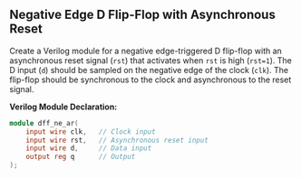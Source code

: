 ## Negative Edge D Flip-Flop with Asynchronous Reset

Create a Verilog module for a negative edge-triggered D flip-flop with an asynchronous reset signal (`rst`) that activates when `rst` is high (`rst=1`). The D input (`d`) should be sampled on the negative edge of the clock (`clk`). The flip-flop should be synchronous to the clock and asynchronous to the reset signal. 

**Verilog Module Declaration:**
```verilog
module dff_ne_ar(
    input wire clk,   // Clock input
    input wire rst,   // Asynchronous reset input
    input wire d,     // Data input
    output reg q      // Output
);
```

